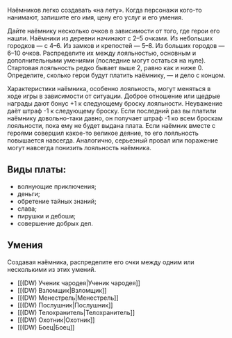 Наёмников легко создавать «на лету». Когда персонажи кого-то нанимают, запишите его имя, цену его услуг и его умения.

Дайте наёмнику несколько очков в зависимости от того, где герои его нашли. Наёмники из деревни начинают с 2–5 очками. Из небольших городков — с 4–6. Из замков и крепостей — 5–8. Из больших городов — 6–10 очков. Распределите их между лояльностью, основным и дополнительными умениями (последние могут остаться на нуле). Стартовая лояльность редко бывает выше 2, равно как и ниже 0. Определите, сколько герои будут платить наёмнику, — и дело с концом.

Характеристики наёмника, особенно лояльность, могут меняться в ходе игры в зависимости от ситуации. Доброе отношение или щедрые награды дают бонус +1 к следующему броску лояльности. Неуважение даёт штраф -1 к следующему броску. Если последний раз вы платили наёмнику довольно-таки давно, он получает штраф -1 ко всем броскам лояльности, пока ему не будет выдана плата. Если наёмник вместе с героями совершил какое-то великое деяние, то его лояльность повышается навсегда. Аналогично, серьезный провал или поражение могут навсегда понизить лояльность наёмника.

## Виды платы:
- волнующие приключения;
- деньги;
- обретение тайных знаний;
- слава;
- пирушки и дебоши;
- совершение добрых дел.

## Умения
Создавая наёмника, распределите его очки между одним или несколькими из этих умений.

- [[(DW) Ученик чародея|Ученик чародея]]
- [[(DW) Взломщик|Взломщик]]
- [[(DW) Менестрель|Менестрель]]
- [[(DW) Послушник|Послушник]]
- [[(DW) Телохранитель|Телохранитель]]
- [[(DW) Охотник|Охотник]]
- [[(DW) Боец|Боец]]
